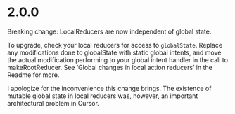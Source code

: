 # 2.0.0

Breaking change: LocalReducers are now independent of global state.

To upgrade, check your local reducers for access to `globalState`. Replace any modifications done to globalState with static global intents, and move the actual modification performing to your global intent handler in the call to makeRootReducer. See ‘Global changes in local action reducers’ in the Readme for more.

I apologize for the inconvenience this change brings. The existence of mutable global state in local reducers was, however, an important architectural problem in Cursor.
